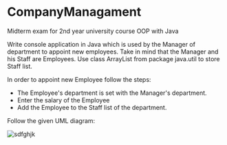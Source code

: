 # CompanyManagament
Midterm exam for 2nd year university course OOP with Java

Write console application in Java which is used by the Manager of department to appoint new employees.
Take in mind that the Manager and his Staff are Employees.
Use class ArrayList from package java.util to store Staff list.

In order to appoint new Employee follow the steps:
- The Employee's department is set with the Manager's department.
- Enter the salary of the Employee
- Add the Employee to the Staff list of the department.
 
Follow the given UML diagram:


![sdfghjk](https://user-images.githubusercontent.com/63779277/111616194-497da480-87ea-11eb-9e3e-9a636587017b.jpg)
